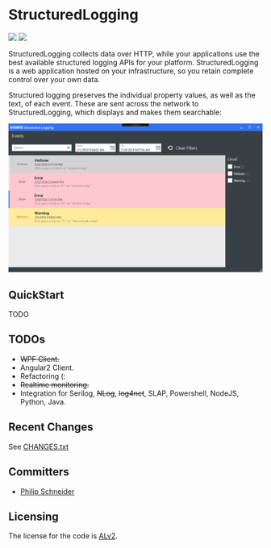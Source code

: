 # StructuredLogging

![](https://img.shields.io/badge/.net-v4.5.2-blue.svg)
![](https://img.shields.io/badge/build-passing-green.svg)

StructuredLogging collects data over HTTP, while your applications use the best available structured logging APIs for your platform. StructuredLogging is a web application hosted on your infrastructure, so you retain complete control over your own data.

Structured logging preserves the individual property values, as well as the text, of each event.
These are sent across the network to StructuredLogging, which displays and makes them searchable:

![alt tag](https://raw.githubusercontent.com/PSneijder/StructuredLogging/master/Assets/StructuredLogging.png)

## QuickStart
TODO

## TODOs
* <strike>WPF Client.</strike>
* Angular2 Client.
* Refactoring (:
* <strike>Realtime monitoring.</strike>
* Integration for Serilog, <strike>NLog</strike>, <strike>log4net</strike>, SLAP, Powershell, NodeJS, Python, Java.

## Recent Changes
See [CHANGES.txt](CHANGES.txt)

## Committers
* [Philip Schneider](https://github.com/PSneijder)

## Licensing
The license for the code is [ALv2](http://www.apache.org/licenses/LICENSE-2.0.html).
